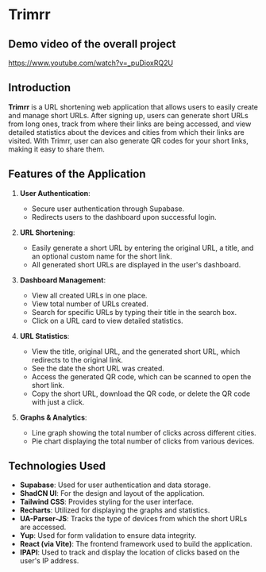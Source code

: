 # Trimrr 

## Demo video of the overall project

https://www.youtube.com/watch?v=_puDioxRQ2U


## Introduction

**Trimrr** is a URL shortening web application that allows users to easily create and manage short URLs. After signing up, users can generate short URLs from long ones, track from where their links are being 
accessed, and view detailed statistics about the devices and cities from which their links are visited. With Trimrr, user can also generate QR codes for your short links, making it easy to share them.

## Features of the Application

1. **User Authentication**:
   - Secure user authentication through Supabase.
   - Redirects users to the dashboard upon successful login.

2. **URL Shortening**:
   - Easily generate a short URL by entering the original URL, a title, and an optional custom name for the short link.
   - All generated short URLs are displayed in the user's dashboard.

3. **Dashboard Management**:
   - View all created URLs in one place.
   - View total number of URLs created.
   - Search for specific URLs by typing their title in the search box.
   - Click on a URL card to view detailed statistics.

4. **URL Statistics**:
   - View the title, original URL, and the generated short URL, which redirects to the original link.
   - See the date the short URL was created.
   - Access the generated QR code, which can be scanned to open the short link.
   - Copy the short URL, download the QR code, or delete the QR code with just a click.

5. **Graphs & Analytics**:
   - Line graph showing the total number of clicks across different cities.
   - Pie chart displaying the total number of clicks from various devices.

## Technologies Used

- **Supabase**: Used for user authentication and data storage.
- **ShadCN UI**: For the design and layout of the application.
- **Tailwind CSS**: Provides styling for the user interface.
- **Recharts**: Utilized for displaying the graphs and statistics.
- **UA-Parser-JS**: Tracks the type of devices from which the short URLs are accessed.
- **Yup**: Used for form validation to ensure data integrity.
- **React (via Vite)**: The frontend framework used to build the application.
- **IPAPI**: Used to track and display the location of clicks based on the user's IP address.
